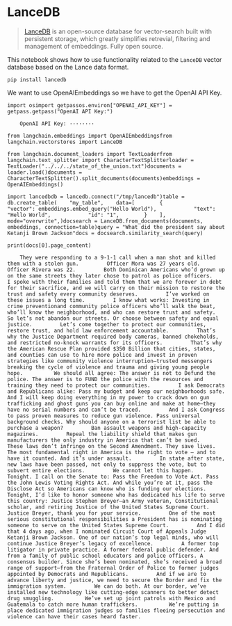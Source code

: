 LanceDB
=======

> [LanceDB](https://lancedb.com/) is an open-source database for vector-search built with persistent storage, which greatly simplifies retrevial, filtering and management of embeddings. Fully open source.

This notebook shows how to use functionality related to the `LanceDB` vector database based on the Lance data format.

    pip install lancedb

We want to use OpenAIEmbeddings so we have to get the OpenAI API Key.

    import osimport getpassos.environ["OPENAI_API_KEY"] = getpass.getpass("OpenAI API Key:")

        OpenAI API Key: ········

    from langchain.embeddings import OpenAIEmbeddingsfrom langchain.vectorstores import LanceDB

    from langchain.document_loaders import TextLoaderfrom langchain.text_splitter import CharacterTextSplitterloader = TextLoader("../../../state_of_the_union.txt")documents = loader.load()documents = CharacterTextSplitter().split_documents(documents)embeddings = OpenAIEmbeddings()

    import lancedbdb = lancedb.connect("/tmp/lancedb")table = db.create_table(    "my_table",    data=[        {            "vector": embeddings.embed_query("Hello World"),            "text": "Hello World",            "id": "1",        }    ],    mode="overwrite",)docsearch = LanceDB.from_documents(documents, embeddings, connection=table)query = "What did the president say about Ketanji Brown Jackson"docs = docsearch.similarity_search(query)

    print(docs[0].page_content)

        They were responding to a 9-1-1 call when a man shot and killed them with a stolen gun.         Officer Mora was 27 years old.         Officer Rivera was 22.         Both Dominican Americans who’d grown up on the same streets they later chose to patrol as police officers.         I spoke with their families and told them that we are forever in debt for their sacrifice, and we will carry on their mission to restore the trust and safety every community deserves.         I’ve worked on these issues a long time.         I know what works: Investing in crime preventionand community police officers who’ll walk the beat, who’ll know the neighborhood, and who can restore trust and safety.         So let’s not abandon our streets. Or choose between safety and equal justice.         Let’s come together to protect our communities, restore trust, and hold law enforcement accountable.         That’s why the Justice Department required body cameras, banned chokeholds, and restricted no-knock warrants for its officers.         That’s why the American Rescue Plan provided $350 Billion that cities, states, and counties can use to hire more police and invest in proven strategies like community violence interruption—trusted messengers breaking the cycle of violence and trauma and giving young people hope.          We should all agree: The answer is not to Defund the police. The answer is to FUND the police with the resources and training they need to protect our communities.         I ask Democrats and Republicans alike: Pass my budget and keep our neighborhoods safe.          And I will keep doing everything in my power to crack down on gun trafficking and ghost guns you can buy online and make at home—they have no serial numbers and can’t be traced.         And I ask Congress to pass proven measures to reduce gun violence. Pass universal background checks. Why should anyone on a terrorist list be able to purchase a weapon?         Ban assault weapons and high-capacity magazines.         Repeal the liability shield that makes gun manufacturers the only industry in America that can’t be sued.         These laws don’t infringe on the Second Amendment. They save lives.         The most fundamental right in America is the right to vote – and to have it counted. And it’s under assault.         In state after state, new laws have been passed, not only to suppress the vote, but to subvert entire elections.         We cannot let this happen.         Tonight. I call on the Senate to: Pass the Freedom to Vote Act. Pass the John Lewis Voting Rights Act. And while you’re at it, pass the Disclose Act so Americans can know who is funding our elections.         Tonight, I’d like to honor someone who has dedicated his life to serve this country: Justice Stephen Breyer—an Army veteran, Constitutional scholar, and retiring Justice of the United States Supreme Court. Justice Breyer, thank you for your service.         One of the most serious constitutional responsibilities a President has is nominating someone to serve on the United States Supreme Court.         And I did that 4 days ago, when I nominated Circuit Court of Appeals Judge Ketanji Brown Jackson. One of our nation’s top legal minds, who will continue Justice Breyer’s legacy of excellence.         A former top litigator in private practice. A former federal public defender. And from a family of public school educators and police officers. A consensus builder. Since she’s been nominated, she’s received a broad range of support—from the Fraternal Order of Police to former judges appointed by Democrats and Republicans.         And if we are to advance liberty and justice, we need to secure the Border and fix the immigration system.         We can do both. At our border, we’ve installed new technology like cutting-edge scanners to better detect drug smuggling.          We’ve set up joint patrols with Mexico and Guatemala to catch more human traffickers.          We’re putting in place dedicated immigration judges so families fleeing persecution and violence can have their cases heard faster.